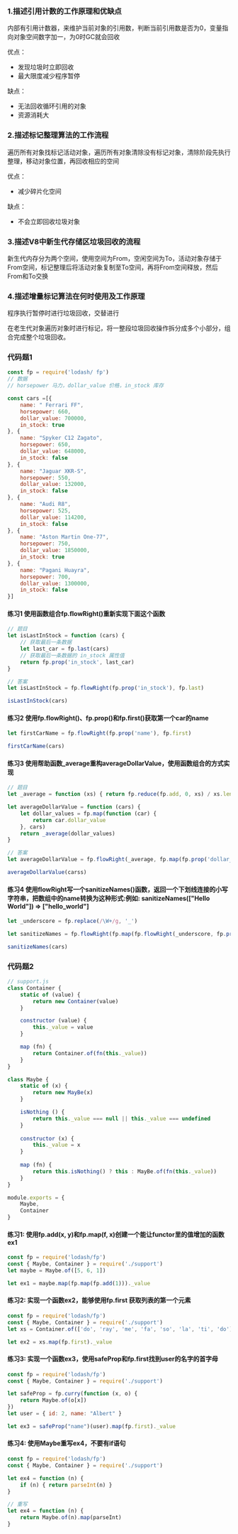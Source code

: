 ### 1.描述引用计数的工作原理和优缺点
内部有引用计数器，来维护当前对象的引用数，判断当前引用数是否为0，变量指向对象空间数字加一，为0时GC就会回收

优点：
- 发现垃圾时立即回收
- 最大限度减少程序暂停

缺点：
- 无法回收循环引用的对象
- 资源消耗大

### 2.描述标记整理算法的工作流程
遍历所有对象找标记活动对象，遍历所有对象清除没有标记对象，清除阶段先执行整理，移动对象位置，再回收相应的空间

优点：
- 减少碎片化空间

缺点：
- 不会立即回收垃圾对象

### 3.描述V8中新生代存储区垃圾回收的流程
新生代内存分为两个空间，使用空间为From，空闲空间为To，活动对象存储于From空间，标记整理后将活动对象复制至To空间，再将From空间释放，然后From和To交换

### 4.描述增量标记算法在何时使用及工作原理
程序执行暂停时进行垃圾回收，交替进行

在老生代对象遍历对象时进行标记，将一整段垃圾回收操作拆分成多个小部分，组合完成整个垃圾回收。


### 代码题1

```js
const fp = require('lodash/ fp')
// 数据
// horsepower 马力，dollar_value 价格，in_stock 库存

const cars =[{
    name: " Ferrari FF",
    horsepower: 660,
    dollar_value: 700000,
    in_stock: true
}, {
    name: "Spyker C12 Zagato",
    horsepower: 650,
    dollar_value: 648000,
    in_stock: false
}, {
    name: "Jaguar XKR-S",
    horsepower: 550,
    dollar_value: 132000,
    in_stock: false
}, {
    name: "Audi R8",
    horsepower: 525,
    dollar_value: 114200,
    in_stock: false
}, {
    name: "Aston Martin One-77",
    horsepower: 750,
    dollar_value: 1850000,
    in_stock: true
}, {
    name: "Pagani Huayra",
    horsepower: 700,
    dollar_value: 1300000,
    in_stock: false
}]

```

#### 练习1 使用函数组合fp.flowRight()重新实现下面这个函数

```js
// 题目
let isLastInStock = function (cars) {
    // 获取最后一条数据
    let last_car = fp.last(cars)
    // 获取最后一条数据的 in_stock 属性值
    return fp.prop('in_stock', last_car)
}

// 答案
let isLastInStock = fp.flowRight(fp.prop('in_stock'), fp.last)

isLastInStock(cars)
```

#### 练习2 使用fp.flowRight()、fp.prop()和fp.first()获取第一个car的name

```js
let firstCarName = fp.flowRight(fp.prop('name'), fp.first)

firstCarName(cars)
```

#### 练习3 使用帮助函数_average重构averageDollarValue，使用函数组合的方式实现

```js
// 题目
let _average = function (xs) { return fp.reduce(fp.add, 0, xs) / xs.length}

let averageDollarValue = function (cars) {
    let dollar_values = fp.map(function (car) {
        return car.dollar_value
    }, cars)
    return _average(dollar_values)
}

// 答案
let averageDollarValue = fp.flowRight(_average, fp.map(fp.prop('dollar_value')))

averageDollarValue(carss)
```

#### 练习4 使用flowRight写一个sanitizeNames()函数，返回一个下划线连接的小写字符串，把数组中的name转换为这种形式:例如: sanitizeNames(["Hello World"]) => ["hello_world"]

```js
let _underscore = fp.replace(/\W+/g, '_')

let sanitizeNames = fp.flowRight(fp.map(fp.flowRight(_underscore, fp.prop('name'))))

sanitizeNames(cars)
```

### 代码题2

```js
// support.js
class Container {
    static of (value) {
        return new Container(value)
    }

    constructor (value) {
        this._value = value
    }

    map (fn) {
        return Container.of(fn(this._value))
    }
}

class Maybe {
    static of (x) {
        return new MayBe(x)
    }

    isNothing () {
        return this._value === null || this._value === undefined
    }
    
    constructor (x) {
        this._value = x
    }
    
    map (fn) {
        return this.isNothing() ? this : MayBe.of(fn(this._value))
    }
}

module.exports = {
    Maybe,
    Container
}
```

#### 练习1: 使用fp.add(x, y)和fp.map(f, x)创建一个能让functor里的值增加的函数ex1

```js
const fp = require('lodash/fp')
const { Maybe, Container } = require('./support')
let maybe = Maybe.of([5, 6, 1])

let ex1 = maybe.map(fp.map(fp.add(1)))._value
```

#### 练习2: 实现一个函数ex2，能够使用fp.first 获取列表的第一个元素

```js
const fp = require('lodash/fp')
const { Maybe, Container } = require('./support')
let xs = Container.of(['do', 'ray', 'me', 'fa', 'so', 'la', 'ti', 'do'])

let ex2 = xs.map(fp.first)._value
```

#### 练习3: 实现一个函数ex3，使用safeProp和fp.first找到user的名字的首字母

```js
const fp = require('lodash/fp')
const { Maybe, Container } = require('./support')

let safeProp = fp.curry(function (x, o) {
    return Maybe.of(o[x])
})
let user = { id: 2, name: "Albert" }

let ex3 = safeProp("name")(user).map(fp.first)._value
```

#### 练习4: 使用Maybe重写ex4，不要有if语句

```js
const fp = require('lodash/fp')
const { Maybe, Container } = require('./support')

let ex4 = function (n) {
    if (n) { return parseInt(n) }
}

// 重写
let ex4 = function (n) {
    return Maybe.of(n).map(parseInt)
}
```